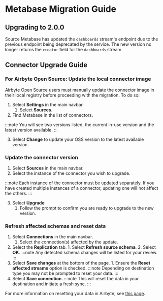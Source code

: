 # Metabase Migration Guide

## Upgrading to 2.0.0

Source Metabase has updated the `dashboards` stream's endpoint due to the previous endpoint being
deprecated by the service. The new version no longer returns the `creator` field for the
`dashboards` stream.

## Connector Upgrade Guide

### For Airbyte Open Source: Update the local connector image

Airbyte Open Source users must manually update the connector image in their local registry before
proceeding with the migration. To do so:

1. Select **Settings** in the main navbar.
   1. Select **Sources**.
2. Find Metabase in the list of connectors.

:::note You will see two versions listed, the current in-use version and the latest version
available. :::

3. Select **Change** to update your OSS version to the latest available version.

### Update the connector version

1. Select **Sources** in the main navbar.
2. Select the instance of the connector you wish to upgrade.

:::note Each instance of the connector must be updated separately. If you have created multiple
instances of a connector, updating one will not affect the others. :::

3. Select **Upgrade**
   1. Follow the prompt to confirm you are ready to upgrade to the new version.

### Refresh affected schemas and reset data

1. Select **Connections** in the main navbar.
   1. Select the connection(s) affected by the update.
2. Select the **Replication** tab. 1. Select **Refresh source schema**. 2. Select **OK**. :::note
   Any detected schema changes will be listed for your review. :::
3. Select **Save changes** at the bottom of the page. 1. Ensure the **Reset affected streams**
   option is checked. :::note Depending on destination type you may not be prompted to reset your
   data. :::
4. Select **Save connection**. :::note This will reset the data in your destination and initiate a
   fresh sync. :::

For more information on resetting your data in Airbyte, see
[this page](https://docs.airbyte.com/operator-guides/reset).
